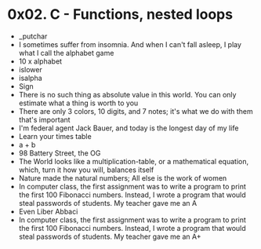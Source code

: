 # 0x02. C - Functions, nested loops
-  _putchar
- I sometimes suffer from insomnia. And when I can't fall asleep, I play what I call the alphabet game
- 10 x alphabet
- islower
- isalpha
- Sign
- There is no such thing as absolute value in this world. You can only estimate what a thing is worth to you
- There are only 3 colors, 10 digits, and 7 notes; it's what we do with them that's important
- I'm federal agent Jack Bauer, and today is the longest day of my life
-  Learn your times table
- a + b
- 98 Battery Street, the OG
- The World looks like a multiplication-table, or a mathematical equation, which, turn it how you will, balances itself
- Nature made the natural numbers; All else is the work of women
- In computer class, the first assignment was to write a program to print the first 100 Fibonacci numbers. Instead, I wrote a program that would steal passwords of students. My teacher gave me an A
-  Even Liber Abbaci
- In computer class, the first assignment was to write a program to print the first 100 Fibonacci numbers. Instead, I wrote a program that would steal passwords of students. My teacher gave me an A+
